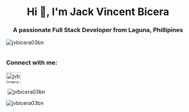 <h1 align="center">Hi 👋, I'm Jack Vincent Bicera</h1>
<h3 align="center">A passionate Full Stack Developer from Laguna, Phillipines</h3>

<p align="left"> <img src="https://komarev.com/ghpvc/?username=jvbicera03bn&label=Profile%20views&color=0e75b6&style=flat" alt="jvbicera03bn" /> </p>

<p align="left"> <a href="https://twitter.com/" target="blank"><img src="https://img.shields.io/twitter/follow/?logo=twitter&style=for-the-badge" alt="" /></a> </p>

<h3 align="left">Connect with me:</h3>
<p align="left">
<a href="https://linkedin.com/in/jvbicera03bn" target="blank">
  <img align="center" src="https://raw.githubusercontent.com/rahuldkjain/github-profile-readme-generator/master/src/images/icons/Social/linked-in-alt.svg" alt="jvbicera03bn" height="30" width="40" />
</a>
</p>

<p>&nbsp;<img align="center" src="https://github-readme-stats.vercel.app/api?username=jvbicera03bn&show_icons=true&locale=en" alt="jvbicera03bn" /></p>

<p><img align="center" src="https://github-readme-streak-stats.herokuapp.com/?user=jvbicera03bn&" alt="jvbicera03bn" /></p>
